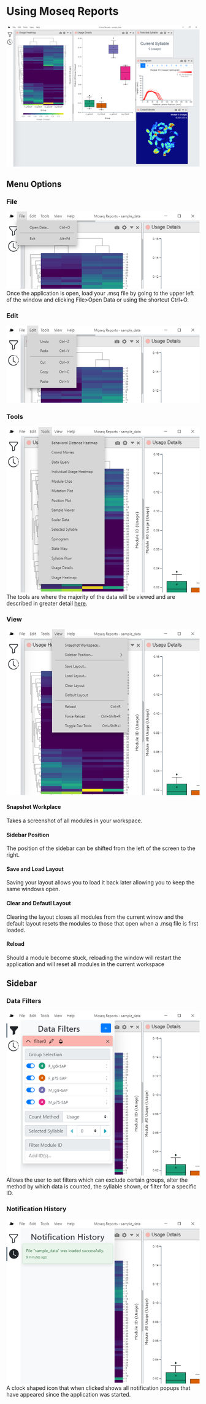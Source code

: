 # Using Moseq Reports
![Full Window](./Images/FullWindow.png)

## Menu Options
### File
![File](./Images/Files.png)
Once the application is open, load your .msq file by going to the upper left of the window and clicking File>Open Data or using the shortcut Ctrl+O.
### Edit
![Edit](./Images/Edit.png)
### Tools
![Tools](./Images/Tools.png)
The tools are where the majority of the data will be viewed and are described in greater detail [here](Tools.md).

### View
![View](./Images/View.png)
#### Snapshot Workplace
Takes a screenshot of all modules in your workspace.
#### Sidebar Position
The position of the sidebar can be shifted from the left of the screen to the right.
#### Save and Load Layout
Saving your layout allows you to load it back later allowing you to keep the same windows open.
#### Clear and Defautl Layout
Clearing the layout closes all modules from the current winow and the default layout resets the modules to those that open when a .msq file is first loaded.
#### Reload
Should a module become stuck, reloading the window will restart the application and will reset all modules in the current workspace

## Sidebar
### Data Filters
![Data Filters](./Images/Filters.png)
Allows the user to set filters which can exclude certain groups, alter the method by which data is counted, the syllable shown, or filter for a specific ID.
### Notification History
![Notification History](./Images/History.png)
A clock shaped icon that when clicked shows all notification popups that have appeared since the application was started.